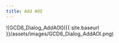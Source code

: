 ```yaml
---
title: Add AOI
---
```


![GCD6_Dialog_AddAOI]({{ site.baseurl }}/assets/images/GCD6_Dialog_AddAOI.png)

